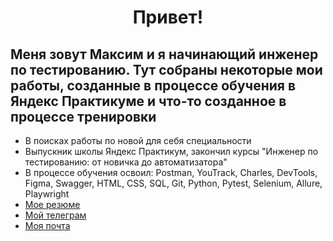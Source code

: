 <h1 align='center'>
  Привет!

<h2> Меня зовут Максим и я начинающий инженер по тестированию.
Тут собраны некоторые мои работы, созданные в процессе обучения в Яндекс Практикуме и что-то созданное в процессе тренировки
</h2>

<ul>
  <li>
    В поисках работы по новой для себя специальности
  </li>
  <li>
    Выпускник школы Яндекс Практикум, закончил курсы "Инженер по тестированию: от новичка до автоматизатора" 
  </li>
  <li>
    В процессе обучения освоил: Postman, YouTrack, Charles, DevTools, Figma, Swagger, HTML, CSS, SQL, Git, Python, Pytest, Selenium, Allure, Playwright
  </li>
  <li>
    <a href="https://hh.ru/resume/4539c963ff08e9e0130039ed1f794a564e534e" target="_blank">Мое резюме</a>
  </li>
  <li>
    <a href="https://t.me/maxbelm" target="_blank">Мой телеграм</a> 
  </li>
  <li>
    <a href="mailto:akkakiy13@gmail.com" target="_blank">Моя почта</a>
  </li>
</ul>
